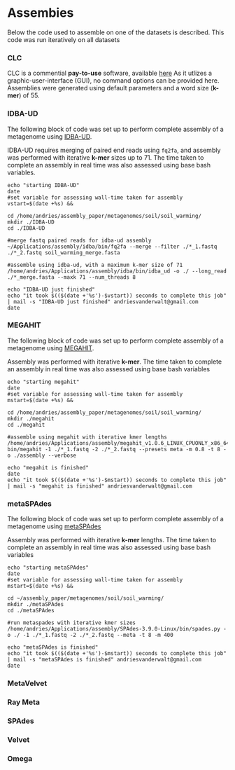 # Assembies

Below the code used to assemble on one of the datasets is described. This code was run iteratively on all datasets

### CLC
CLC is a commential **pay-to-use** software, available [here](https://www.qiagenbioinformatics.com/products/clcgenomics-workbench/)
As it utlizes a graphic-user-interface (GUI), no command options can be provided here. 
Assemblies were generated using default parameters and a word size (**k-mer**) of 55.

### IDBA-UD
The following block of code was set up to perform complete assembly of a metagenome using [IDBA-UD](https://github.com/loneknightpy/idba).

IDBA-UD requires merging of paired end reads using `fq2fa`, and assembly was performed with iterative **k-mer** sizes up to 71. 
The time taken to complete an assembly in real time was also assessed using base bash variables.
```echo "assembly pipeline starting"
echo "starting IDBA-UD"
date
#set variable for assessing wall-time taken for assembly
vstart=$(date +%s) &&

cd /home/andries/assembly_paper/metagenomes/soil/soil_warming/
mkdir ./IDBA-UD                                                  
cd ./IDBA-UD

#merge fastq paired reads for idba-ud assembly
~/Applications/assembly/idba/bin/fq2fa --merge --filter ./*_1.fastq ./*_2.fastq soil_warming_merge.fasta

#assemble using idba-ud, with a maximum k-mer size of 71 
/home/andries/Applications/assembly/idba/bin/idba_ud -o ./ --long_read ./*_merge.fasta --maxk 71 --num_threads 8

echo "IDBA-UD just finished"
echo "it took $(($(date +'%s')-$vstart)) seconds to complete this job" | mail -s "IDBA-UD just finished" andriesvanderwalt@gmail.com
date
```

### MEGAHIT
The following block of code was set up to perform complete assembly of a metagenome using [MEGAHIT](https://github.com/voutcn/megahit).

Assembly was performed with iterative **k-mer**. 
The time taken to complete an assembly in real time was also assessed using base bash variables
```
echo "starting megahit"
date
#set variable for assessing wall-time taken for assembly
mstart=$(date +%s) &&

cd /home/andries/assembly_paper/metagenomes/soil/soil_warming/
mkdir ./megahit                                                  
cd ./megahit

#assemble using megahit with iterative kmer lengths
/home/andries/Applications/assembly/megahit_v1.0.6_LINUX_CPUONLY_x86_64-bin/megahit -1 ./*_1.fastq -2 ./*_2.fastq --presets meta -m 0.8 -t 8 -o ./assembly --verbose        

echo "megahit is finished"
date
echo "it took $(($(date +'%s')-$mstart)) seconds to complete this job" | mail -s "megahit is finished" andriesvanderwalt@gmail.com
```

### metaSPAdes
The following block of code was set up to perform complete assembly of a metagenome using [metaSPAdes](https://github.com/ablab/spades/releases)

Assembly was performed with iterative **k-mer** lengths. 
The time taken to complete an assembly in real time was also assessed using base bash variables
```
echo "starting metaSPAdes"
date
#set variable for assessing wall-time taken for assembly
mstart=$(date +%s) &&

cd ~/assembly_paper/metagenomes/soil/soil_warming/
mkdir ./metaSPAdes                                               
cd ./metaSPAdes

#run metaspades with iterative kmer sizes
/home/andries/Applications/assembly/SPAdes-3.9.0-Linux/bin/spades.py -o ./ -1 ./*_1.fastq -2 ./*_2.fastq --meta -t 8 -m 400          

echo "metaSPAdes is finished"
echo "it took $(($(date +'%s')-$mstart)) seconds to complete this job" | mail -s "metaSPAdes is finished" andriesvanderwalt@gmail.com
date
```
### MetaVelvet

### Ray Meta

### SPAdes

### Velvet

### Omega


